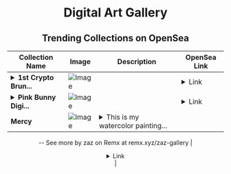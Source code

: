 <div align="center">

# Digital Art Gallery

## Trending Collections on OpenSea

| Collection Name                       | Image                                                                                     | Description                       | OpenSea Link                                                                                          |
|---------------------------------------|-------------------------------------------------------------------------------------------|-----------------------------------|--------------------------------------------------------------------------------------------------------|
| **<details><summary>1st Crypto Brun...</summary>1st Crypto Brunch</details>** | ![Image](https://i.seadn.io/s/raw/files/584973b97e35c87f04a243c7062099e4.jpg?w=500&auto=format?w=200&auto=format) |  | <details><summary>Link</summary>[1st Crypto Brunch](https://opensea.io/collection/1st-crypto-brunch)</details> |
| **<details><summary>Pink Bunny Digi...</summary>Pink Bunny Digital Assets</details>** | ![Image](https://i.seadn.io/s/raw/files/bfcaab0863766ac265add5a255824ad0.jpg?w=500&auto=format?w=200&auto=format) |  | <details><summary>Link</summary>[Pink Bunny Digital Assets](https://opensea.io/collection/pink-bunny-digital-assets)</details> |
| **Mercy** | ![Image](https://i.seadn.io/s/raw/files/9572469716247b443fa307972258f44b.jpg?w=500&auto=format?w=200&auto=format) | <details><summary>This is my watercolor painting...</summary>This is my watercolor painting combination with persian calligraphy 💙 🧡
--
See more by zaz on Remx at remx.xyz/zaz-gallery</details> | <details><summary>Link</summary>[Mercy](https://opensea.io/collection/mercy-14)</details> |

</div>